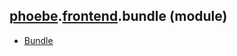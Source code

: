 ## [phoebe](phoebe.md).[frontend](phoebe.frontend.md).bundle (module)

* [Bundle](phoebe.frontend.bundle.Bundle.md)
